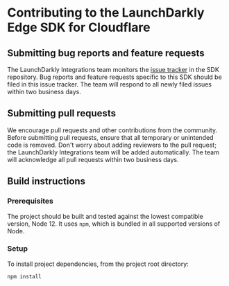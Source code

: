 # Contributing to the LaunchDarkly Edge SDK for Cloudflare

## Submitting bug reports and feature requests

The LaunchDarkly Integrations team monitors the [issue tracker](https://github.com/launchdarkly/cloudflare-edge-sdk/issues) in the SDK repository. Bug reports and feature requests specific to this SDK should be filed in this issue tracker. The team will respond to all newly filed issues within two business days.

## Submitting pull requests

We encourage pull requests and other contributions from the community. Before submitting pull requests, ensure that all temporary or unintended code is removed. Don't worry about adding reviewers to the pull request; the LaunchDarkly Integrations team will be added automatically. The team will acknowledge all pull requests within two business days.

## Build instructions

### Prerequisites

The project should be built and tested against the lowest compatible version, Node 12. It uses `npm`, which is bundled in all supported versions of Node.

### Setup

To install project dependencies, from the project root directory:

```
npm install
```
